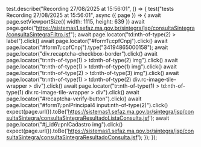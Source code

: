 test.describe("Recording 27/08/2025 at 15:56:01", () => {
  test("tests Recording 27/08/2025 at 15:56:01", async ({ page }) => {
    await page.setViewportSize({
          width: 1115,
          height: 639
        })
    await page.goto("https://sistemas1.sefaz.ma.gov.br/sintegra/jsp/consultaSintegra/consultaSintegraFiltro.jsf");
    await page.locator("td:nth-of-type(2) > label").click()
    await page.locator("#form1\\:cpfCnpj").click()
    await page.locator("#form1\\:cpfCnpj").type("34194865000158");
    await page.locator("div.recaptcha-checkbox-border").click()
    await page.locator("tr:nth-of-type(1) > td:nth-of-type(2) img").click()
    await page.locator("tr:nth-of-type(1) > td:nth-of-type(1) img").click()
    await page.locator("tr:nth-of-type(2) > td:nth-of-type(3) img").click()
    await page.locator("tr:nth-of-type(1) > td:nth-of-type(2) div.rc-image-tile-wrapper > div").click()
    await page.locator("tr:nth-of-type(1) > td:nth-of-type(1) div.rc-image-tile-wrapper > div").click()
    await page.locator("#recaptcha-verify-button").click()
    await page.locator("#form1\\:pnlPrincipal4 input:nth-of-type(2)").click()
    expect(page.url()).toBe('https://sistemas1.sefaz.ma.gov.br/sintegra/jsp/consultaSintegra/consultaSintegraResultadoListaConsulta.jsf');
    await page.locator("#j_id6\\:pnlCadastro img").click()
    expect(page.url()).toBe('https://sistemas1.sefaz.ma.gov.br/sintegra/jsp/consultaSintegra/consultaSintegraResultadoConsulta.jsf');
  });
});
